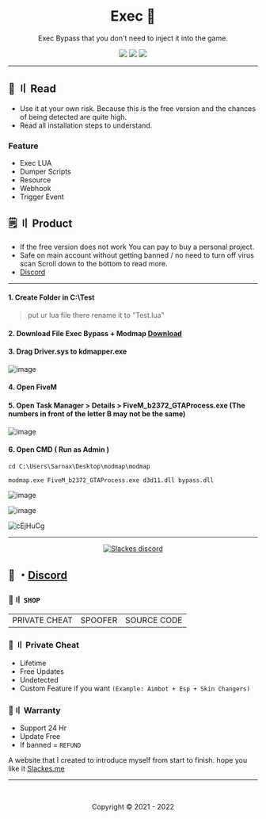 <h1 align="center">
  Exec 💉
</h1>

<p align="center">
  Exec Bypass that you don't need to inject it into the game.
</p>

 

<p align="center">
  <img src="https://img.shields.io/github/languages/top/Slackes/Fivem-Exec?style=flat-square"/>
  <img src="https://img.shields.io/github/last-commit/Slackes/Fivem-Exec?style=flat-square"/>
  <img src="https://img.shields.io/github/stars/Slackes/Fivem-Exec?color=5ac18e&label=Stars&style=flat-square"/>

---

</p>

 
## <a id="content"></a>📜 〢 Read

- Use it at your own risk. Because this is the free version and the chances of being detected are quite high.
- Read all installation steps to understand.
     
### Feature 

- Exec LUA
- Dumper Scripts
- Resource
- Webhook
- Trigger Event


## <a id="setup2"></a> 🗒 〢 Product
- If the free version does not work You can pay to buy a personal project.
- Safe  on main account without getting banned / no need to turn off virus scan Scroll down to the bottom to read more.
- [Discord](https://discord.gg/MBTkVcJefp) 

---

      
#### 1. Create Folder in C:\Test 
> put ur lua file there rename it to "Test.lua" 
   
  
#### 2. Download File Exec Bypass + Modmap [Download](https://github.com/SarnaxLii/Exec-cmd/releases/tag/Fivem)

#### 3. Drag Driver.sys to kdmapper.exe
![image](https://user-images.githubusercontent.com/94861415/152669396-1e15edf2-48bf-453a-970d-d726ad4c15f6.png)
 
#### 4. Open FiveM 

#### 5. Open Task Manager > Details > FiveM_b2372_GTAProcess.exe (The numbers in front of the letter B may not be the same)
![image](https://user-images.githubusercontent.com/94861415/152669415-d7ec29c9-a5e3-4f15-88f4-dc2b5eb8f2c1.png)

#### 6. Open CMD ( Run as Admin )

```
cd C:\Users\Sarnax\Desktop\modmap\modmap
```


```
modmap.exe FiveM_b2372_GTAProcess.exe d3d11.dll bypass.dll
```

![image](https://user-images.githubusercontent.com/94861415/152669463-dccc0237-0dad-4d01-9d1d-432c0c0f98b0.png)

![image](https://user-images.githubusercontent.com/94861415/152669486-def2e29b-5982-44b3-99ad-680a1d151650.png)

![cEjHuCg](https://user-images.githubusercontent.com/94861415/209480754-c1ca4e28-6a8e-4aac-ae7e-509aa98bbc07.png)



--- 

  <p align="center">
    <a href="https://discord.gg/MBTkVcJefp">
        <img title="Slackes server discord" alt="Slackes discord" src="https://discordapp.com/api/guilds/880135738077896764/widget.png?style=banner2"/>
    </a>
</p> 
 
## 💬 ・[Discord](https://discord.gg/MBTkVcJefp) 

 ### 🛒〢 `SHOP`
 
<table>
<tr>
	<td> PRIVATE CHEAT
	<td> SPOOFER
	<td> SOURCE CODE
</table>

  
### 🥊 〢 Private Cheat

- Lifetime 
- Free Updates 
- Undetected
- Custom Feature if you want `(Example: Aimbot + Esp + Skin Changers)`

### 📌〢 Warranty

- Support 24 Hr
- Update Free
- If banned = `REFUND`

A website that I created to introduce myself from start to finish. hope you like it [Slackes.me](http://slackes.me/)

---

  <br>

<p align="center">
  Copyright © 2021 - 2022
<br>

